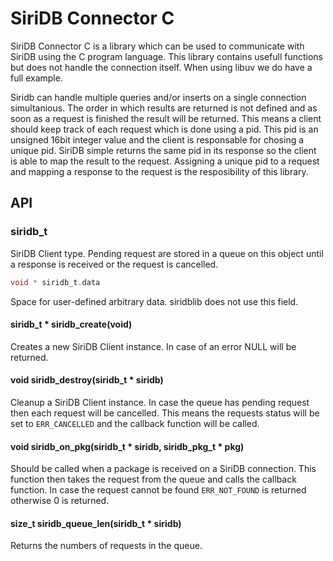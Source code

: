 # SiriDB Connector C
SiriDB Connector C is a library which can be used to communicate with SiriDB
using the C program language. This library contains usefull functions but does
not handle the connection itself. When using libuv we do have a full example.


Siridb can handle multiple queries and/or inserts on a single connection
simultanious. The order in which results are returned is not defined and as soon
as a request is finished the result will be returned. This means a client should
keep track of each request which is done using a pid. This pid is an
unsigned 16bit integer value and the client is responsable for chosing a unique
pid. SiriDB simple returns the same pid in its response so the client is able to
map the result to the request. Assigning a unique pid to a request and mapping a
response to the request is the resposibility of this library.

## API

### siridb_t
SiriDB Client type. Pending request are stored in a queue on this object until
a response is received or the request is cancelled.

```c
void * siridb_t.data
```
Space for user-defined arbitrary data. siridblib does not use this field.

#### siridb_t * siridb\_create(void)
Creates a new SiriDB Client instance. In case of an error NULL will be returned.

#### void siridb\_destroy(siridb\_t * siridb)
Cleanup a SiriDB Client instance. In case the queue has pending request then each
request will be cancelled. This means the requests status will be set to
`ERR_CANCELLED` and the callback function will be called.

#### void siridb\_on\_pkg(siridb\_t * siridb, siridb\_pkg\_t * pkg)
Should be called when a package is received on a SiriDB connection. This
function then takes the request from the queue and calls the callback function.
In case the request cannot be found `ERR_NOT_FOUND` is returned otherwise 0 is
returned.

#### size\_t siridb\_queue\_len(siridb\_t * siridb)
Returns the numbers of requests in the queue.


